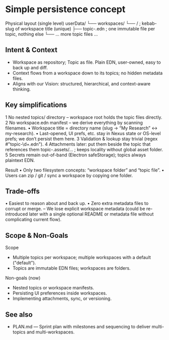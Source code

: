 # Simple persistence concept

Physical layout (single level) userData/
└── workspaces/
└── /          ; kebab-slug of workspace title (unique)
    ├── topic-.edn         ; one immutable file per topic, nothing else
    └── … more topic files …

## Intent & Context
- Workspace as repository; Topic as file. Plain EDN, user-owned, easy to back up and diff.
- Context flows from a workspace down to its topics; no hidden metadata files.
- Aligns with our Vision: structured, hierarchical, and context-aware thinking.

## Key simplifications

 1 No nested topics/ directory – workspace root holds the topic files directly.
 2 No workspace.edn manifest – we derive everything by scanning filenames. • Workspace title = directory name (slug → “My Research” ↔ my-research).
   • Last-opened, UI prefs, etc. stay in Nexus state or OS-level prefs; we don’t persist them here.
 3 Validation & lookup stay trivial (regex #"topic-\d+.edn").
 4 Attachments later: put them beside the topic that references them topic-.assets/… ; keeps locality without global asset folder.
 5 Secrets remain out-of-band (Electron safeStorage); topics always plaintext EDN.

Result • Only two filesystem concepts: “workspace folder” and “topic file”.
• Users can zip / git / sync a workspace by copying one folder.

## Trade-offs

 • Easiest to reason about and back up.
 • Zero extra metadata files to corrupt or merge.
   – We lose explicit workspace metadata (could be re-introduced later with a single optional README or metadata file without complicating current flow).

## Scope & Non-Goals
Scope
- Multiple topics per workspace; multiple workspaces with a default ("default").
- Topics are immutable EDN files; workspaces are folders.

Non-goals (now)
- Nested topics or workspace manifests.
- Persisting UI preferences inside workspaces.
- Implementing attachments, sync, or versioning.

## See also
- PLAN.md — Sprint plan with milestones and sequencing to deliver multi-topics and multi-workspaces.
